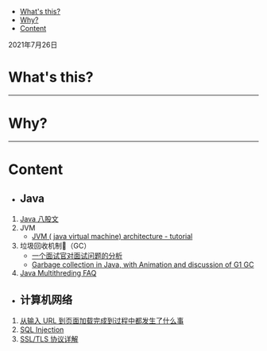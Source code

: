 - [What's this?](#whats-this)
- [Why?](#why)
- [Content](#content)

2021年7月26日
# What's this?

---
# Why?

---
# Content
* ## Java
1. [Java 八股文](https://zhuanlan.zhihu.com/p/388492859)
1. JVM
    * [JVM ( java virtual machine) architecture - tutorial](https://www.youtube.com/watch?v=ZBJ0u9MaKtM)
2. 垃圾回收机制（GC）
    * [一个面试官对面试问题的分析](https://www.iteye.com/blog/icyfenix-715301)
    * [Garbage collection in Java, with Animation and discussion of G1 GC](https://www.youtube.com/watch?v=UnaNQgzw4zY)
3. [Java Multithreding FAQ](https://www.zhihu.com/question/22375509/answer/21161626)

* ## 计算机网络
1. [从输入 URL 到页面加载完成到过程中都发生了什么事](http://fex.baidu.com/blog/2014/05/what-happen/)
2. [SQL Injection](https://www.w3schools.com/sql/sql_injection.asp)
3. [SSL/TLS 协议详解](https://cshihong.github.io/2019/05/09/SSL%E5%8D%8F%E8%AE%AE%E8%AF%A6%E8%A7%A3/)
